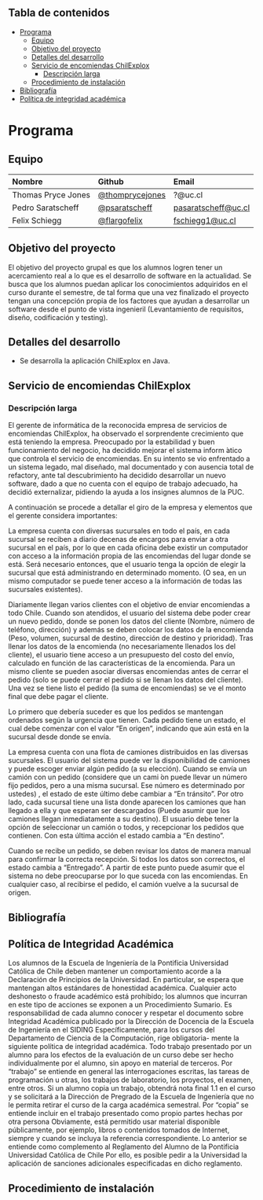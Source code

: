 ## Tabla de contenidos
* [Programa](#programa)
    * [Equipo](#equipo)
    * [Objetivo del proyecto](#Objetivo-del-proyecto)
    * [Detalles del desarrollo](#Detalles-del-desarrollo)
    * [Servicio de encomiendas ChilExplox](#Servicio-de-encomiendas-ChilExplox)
        * [Descripción larga](#Descripción-larga)
    * [Procedimiento de instalación](#Procedimiento-de-instalación)
* [Bibliografía](#bibliografia)
* [Política de integridad académica](#politica-de-integridad-academica)

# Programa

## Equipo

| Nombre                | Github        | Email         |
|:--------------------- |:--------------|:--------------|
| Thomas Pryce Jones    | [@thomprycejones](https://github.com/thomprycejones) | ?@uc.cl |
| Pedro Saratscheff     | [@psaratscheff](https://github.com/psaratscheff) | pasaratscheff@uc.cl |
| Felix Schiegg         | [@flargofelix](https://github.com/flargofelix) | fschiegg1@uc.cl |

## Objetivo del proyecto

El objetivo del proyecto grupal es que los alumnos logren tener un acercamiento real a lo que es el desarrollo de software en la actualidad. Se busca que los alumnos puedan aplicar los conocimientos adquiridos en el curso durante el semestre, de tal forma que una vez finalizado el proyecto tengan una concepción propia de los factores que ayudan a desarrollar un software desde el punto de vista ingenieril (Levantamiento de requisitos, diseño, codificación y testing).

## Detalles del desarrollo
* Se desarrolla la aplicación ChilExplox en Java.

## Servicio de encomiendas ChilExplox

### Descripción larga

El gerente de informática de la reconocida empresa de servicios de encomiendas ChilExplox, ha observado el sorprendente crecimiento que está teniendo la empresa. Preocupado por la estabilidad y buen funcionamiento del negocio, ha decidido mejorar el sistema inform ́atico que controla el servicio de encomiendas. En su intento se vio enfrentado a un sistema legado, mal diseñado, mal documentado y con ausencia total de refactory, ante tal descubrimiento ha decidido desarrollar un nuevo software, dado a que no cuenta con el equipo de trabajo adecuado, ha decidió externalizar, pidiendo la ayuda a los insignes alumnos de la PUC.

A continuación se procede a detallar el giro de la empresa y elementos que el gerente considera importantes:

La empresa cuenta con diversas sucursales en todo el país, en cada sucursal se reciben a diario decenas de encargos para enviar a otra sucursal en el país, por lo que en cada oficina debe existir un computador con acceso a la información propia de las encomiendas del lugar donde se está. Será necesario entonces, que el usuario tenga la opción de elegir la sucursal que está administrando en determinado momento. (O sea, en un mismo computador se puede tener acceso a la información de todas las sucursales existentes).

Diariamente llegan varios clientes con el objetivo de enviar encomiendas a todo Chile. Cuando son atendidos, el usuario del sistema debe poder crear un nuevo pedido, donde se ponen los datos del cliente (Nombre, número de teléfono, dirección) y además se deben colocar los datos de la encomienda (Peso, volumen, sucursal de destino, dirección de destino y prioridad). Tras llenar los datos de la encomienda (no necesariamente llenados los del cliente), el usuario tiene acceso a un presupuesto del costo del envío, calculado en función de las características de la encomienda. Para un mismo cliente se pueden asociar diversas encomiendas antes de cerrar el pedido (solo se puede cerrar el pedido si se llenan los datos del cliente). Una vez se tiene listo el pedido (la suma de encomiendas) se ve el monto final que debe pagar el cliente.

Lo primero que debería suceder es que los pedidos se mantengan ordenados según la urgencia que tienen.
Cada pedido tiene un estado, el cual debe comenzar con el valor “En origen”, indicando que aún está en la sucursal desde donde se envía.

La empresa cuenta con una flota de camiones distribuidos en las diversas sucursales. El usuario del sistema puede ver la disponibilidad de camiones y puede escoger enviar algún pedido (a su elección). Cuando se envía un camión con un pedido (considere que un cami ́on puede llevar un número fijo pedidos, pero a una misma sucursal. Ese número es determinado por ustedes) , el estado de este último debe cambiar a “En tránsito”. Por otro lado, cada sucursal tiene una lista donde aparecen los camiones que han llegado a ella y que esperan ser descargados (Puede asumir que los camiones llegan inmediatamente a su destino). El usuario debe tener la opción de seleccionar un camión o todos, y recepcionar los pedidos que contienen. Con esta última acción el estado cambia a “En destino”.

Cuando se recibe un pedido, se deben revisar los datos de manera manual para confirmar la correcta
recepción. Si todos los datos son correctos, el estado cambia a “Entregado”. A partir de este punto puede asumir que el sistema no debe preocuparse por lo que suceda con las encomiendas. En cualquier caso, al recibirse el pedido, el camión vuelve a la sucursal de origen.

## Bibliografía

## Política de Integridad Académica

Los alumnos de la Escuela de Ingeniería de la Pontificia Universidad Católica de Chile deben mantener un comportamiento acorde a la Declaración de Principios de la Universidad. En particular, se espera que mantengan altos estándares de honestidad académica. Cualquier acto deshonesto o fraude académico está prohibido; los alumnos que incurran en este tipo de acciones se exponen a un Procedimiento Sumario. Es responsabilidad de cada alumno conocer y respetar el documento sobre Integridad Académica publicado por la Dirección de Docencia de la Escuela de Ingeniería en el SIDING
Específicamente, para los cursos del Departamento de Ciencia de la Computación, rige obligatoria- mente la siguiente política de integridad académica. Todo trabajo presentado por un alumno para los efectos de la evaluación de un curso debe ser hecho individualmente por el alumno, sin apoyo en material de terceros. Por “trabajo” se entiende en general las interrogaciones escritas, las tareas de programación u otras, los trabajos de laboratorio, los proyectos, el examen, entre otros. Si un alumno copia un trabajo, obtendrá nota final 1.1 en el curso y se solicitará a la Dirección de Pregrado de la Escuela de Ingeniería que no le permita retirar el curso de la carga académica semestral. Por “copia” se entiende incluir en el trabajo presentado como propio partes hechas por otra persona
Obviamente, está permitido usar material disponible públicamente, por ejemplo, libros o contenidos tomados de Internet, siempre y cuando se incluya la referencia correspondiente. Lo anterior se entiende como complemento al Reglamento del Alumno de la Pontificia Universidad Católica de Chile Por ello, es posible pedir a la Universidad la aplicación de sanciones adicionales especificadas en dicho reglamento.

## Procedimiento de instalación

